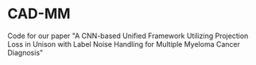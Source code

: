# CAD-MM
Code for our paper "A CNN-based Unified Framework Utilizing Projection Loss in Unison with Label Noise Handling for Multiple Myeloma Cancer Diagnosis"
